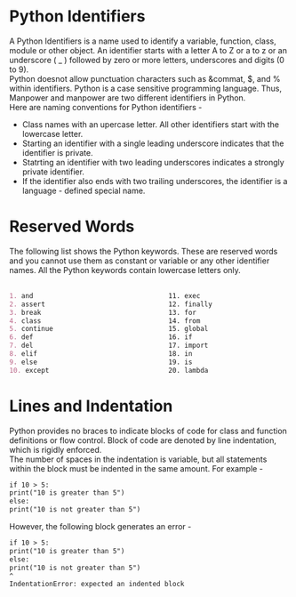 # Python Identifiers
A Python Identifiers is a name used to identify a variable, function, class, module or other object. An identifier starts with a letter A to Z or a to z or an underscore ( _ ) followed by zero or more letters, underscores and digits (0 to 9).
<br>
Python doesnot allow punctuation characters such as &commat, $, and % within identifiers. Python is a case sensitive programming language. Thus, Manpower and manpower are two different identifiers in Python.
<br>
Here are naming conventions for Python identifiers - <br>
* Class names with an upercase letter. All other identifiers start with the lowercase letter. <br>
* Starting an identifier with a single leading underscore indicates that the identifier is private. <br>
* Statrting an identifier with two leading underscores indicates a strongly private identifier. <br>
* If the identifier also ends with two trailing underscores, the identifier is a language - defined special name.

# Reserved Words
The following list shows the Python keywords. These are reserved words and you cannot use them as constant or variable or any other identifier names. All the Python keywords contain lowercase letters only. <br><br>
```md
1. and                                  11. exec                                  21. not          
2. assert                               12. finally                               22. or
3. break                                13. for                                   23. pass
4. class                                14. from                                  24. print
5. continue                             15. global                                25. raise
6. def                                  16. if                                    26. return
7. del                                  17. import                                27. try
8. elif                                 18. in                                    28. while
9. else                                 19. is                                    29. with
10. except                              20. lambda                                30. yield
```
# Lines and Indentation
Python provides no braces to indicate blocks of code for class and function definitions or flow control. Block of code are denoted by line indentation, which is rigidly enforced. <br>
The number of spaces in the indentation is variable, but all statements within the block must be indented in the same amount. For example - <br>
```md
if 10 > 5:
print("10 is greater than 5")
else:
print("10 is not greater than 5")
```
However, the following block generates an error - <br>
```md
if 10 > 5:
print("10 is greater than 5")
else:
print("10 is not greater than 5")
^
IndentationError: expected an indented block
```
